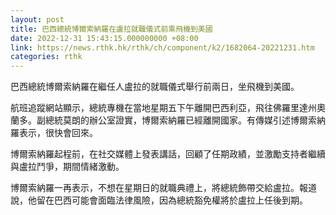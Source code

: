 ```yaml
---
layout: post
title: 巴西總統博爾索納羅在盧拉就職儀式前乘飛機到美國
date: 2022-12-31 15:43:15.000000000 +08:00
link: https://news.rthk.hk/rthk/ch/component/k2/1682064-20221231.htm
categories: rthk
---
```


巴西總統博爾索納羅在繼任人盧拉的就職儀式舉行前兩日，坐飛機到美國。

航班追蹤網站顯示，總統專機在當地星期五下午離開巴西利亞，飛往佛羅里達州奧蘭多。副總統莫朗的辦公室證實，博爾索納羅已經離開國家。有傳媒引述博爾索納羅表示，很快會回來。

博爾索納羅起程前，在社交媒體上發表講話，回顧了任期政績，並激勵支持者繼續與盧拉鬥爭，期間情緒激動。

博爾索納羅一再表示，不想在星期日的就職典禮上，將總統飾帶交給盧拉。報道說，他留在巴西可能會面臨法律風險，因為總統豁免權將於盧拉上任後到期。
